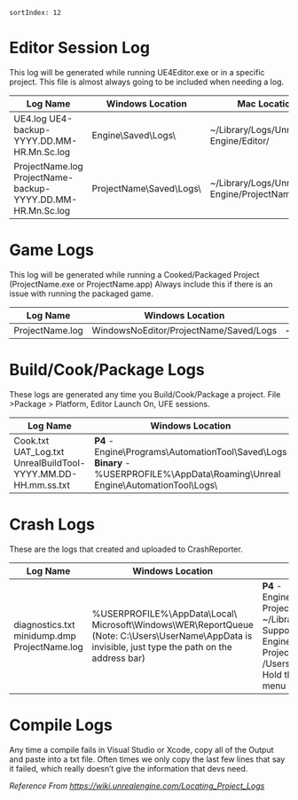 ```
sortIndex: 12
```

# Editor Session Log

This log will be generated while running UE4Editor.exe or in a specific project. This file is almost always going to be included when needing a log.

| Log Name                                                   | Windows Location         | Mac Location                                    |
| ---------------------------------------------------------- | ------------------------ | ----------------------------------------------- |
| UE4.log UE4-backup-YYYY.DD.MM-HR.Mn.Sc.log                 | Engine\Saved\Logs\       | ~/Library/Logs/Unreal Engine/Editor/            |
| ProjectName.log ProjectName-backup-YYYY.DD.MM-HR.Mn.Sc.log | ProjectName\Saved\Logs\  | ~/Library/Logs/Unreal Engine/ProjectNameEditor/ |

# Game Logs

This log will be generated while running a Cooked/Packaged Project (ProjectName.exe or ProjectName.app) Always include this if there is an issue with running the packaged game.

| Log Name        | Windows Location                       | Mac Location                |
| --------------- | -------------------------------------- | --------------------------- |
| ProjectName.log | WindowsNoEditor/ProjectName/Saved/Logs | ~/Library/Logs/ProjectName/ |

# Build/Cook/Package Logs

These logs are generated any time you Build/Cook/Package a project. File &gt;Package &gt; Platform, Editor Launch On, UFE sessions.

| Log Name                                                     | Windows Location                                                                                                                 | Mac Location                                 |
| ------------------------------------------------------------ | -------------------------------------------------------------------------------------------------------------------------------- | -------------------------------------------- |
| Cook.txt UAT_Log.txt UnrealBuildTool-YYYY.MM.DD-HH.mm.ss.txt | **P4** - Engine\Programs\AutomationTool\Saved\Logs **Binary** -%USERPROFILE%\AppData\Roaming\Unreal Engine\AutomationTool\Logs\  | ~/Library/Logs/Unreal Engine/LocalBuildLogs/ |

# Crash Logs

These are the logs that created and uploaded to CrashReporter.

| Log Name                                     | Windows Location                                                                                                                                     | Mac Location                                                                                                                                                                                                                                                                       |
| -------------------------------------------- | ---------------------------------------------------------------------------------------------------------------------------------------------------- | ---------------------------------------------------------------------------------------------------------------------------------------------------------------------------------------------------------------------------------------------------------------------------------- |
| diagnostics.txt minidump.dmp ProjectName.log | %USERPROFILE%\AppData\Local\ Microsoft\Windows\WER\ReportQueue (Note: C:\Users\UserName\AppData is invisible, just type the path on the address bar) | **P4** - Engine/Saved/Crashes/CrashReport-ProjectName/ **Binary** - ~/Library/Application Support/Epic/Unreal Engine/4.X/Saved/Crashes/CrashReport-ProjectName/ (Note that /Users/yourusername/Library is invisible. Hold the alt-key and from the finder menu select Go->Library) |

# Compile Logs

Any time a compile fails in Visual Studio or Xcode, copy all of the Output and paste into a txt file. Often times we only copy the last few lines that say it failed, which really doesn’t give the information that devs need.

_Reference From https://wiki.unrealengine.com/Locating_Project_Logs_
